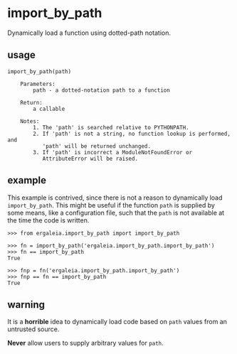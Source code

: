 # import_by_path

Dynamically load a function using dotted-path notation.

## usage
```
import_by_path(path)

    Parameters:
        path - a dotted-notation path to a function

    Return:
        a callable

    Notes:
        1. The 'path' is searched relative to PYTHONPATH.
        2. If 'path' is not a string, no function lookup is performed, and
           'path' will be returned unchanged.
        3. If 'path' is incorrect a ModuleNotFoundError or
           AttributeError will be raised.
```

## example
This example is contrived, since there is not a reason to dynamically
load `import_by_path`. This might be useful if the function `path`
is supplied by some means, like a configuration file,
such that the `path`
is not available at the time the code is written.
```
>>> from ergaleia.import_by_path import import_by_path

>>> fn = import_by_path('ergaleia.import_by_path.import_by_path')
>>> fn == import_by_path
True

>>> fnp = fn('ergaleia.import_by_path.import_by_path')
>>> fnp == fn == import_by_path
True
```

## warning
It is a **horrible** idea to dynamically load code based on `path` values
from an untrusted source.

**Never** allow users to supply arbitrary values for `path`.
